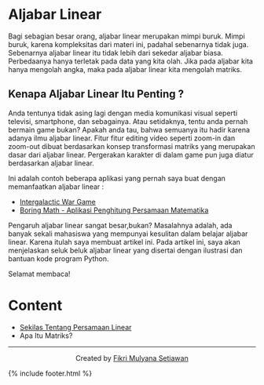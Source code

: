 # Aljabar Linear 
Bagi sebagian besar orang, aljabar linear merupakan mimpi buruk. Mimpi buruk, karena kompleksitas dari materi ini, padahal sebenarnya tidak juga. Sebenarnya aljabar linear itu tidak lebih dari sekedar aljabar biasa. Perbedaanya hanya terletak pada data yang kita olah. Jika pada aljabar kita hanya mengolah angka, maka pada aljabar linear kita mengolah matriks. 

## Kenapa Aljabar Linear Itu Penting ? 
Anda tentunya tidak asing lagi dengan media komunikasi visual seperti televisi, smartphone, dan sebagainya. Atau setidaknya, tentu anda pernah bermain game bukan? Apakah anda tau, bahwa semuanya itu hadir karena adanya ilmu aljabar linear. Fitur fitur editing video seperti zoom-in dan zoom-out dibuat berdasarkan konsep transformasi matriks yang merupakan dasar dari aljabar linear. Pergerakan karakter di dalam game pun juga diatur berdasarkan aljabar linear.

Ini adalah contoh beberapa aplikasi yang pernah saya buat dengan memanfaatkan aljabar linear :
- [Intergalactic War Game](https://fikrinotes.netlify.app/javascriptproject-menu/intergalacticwar/) 
- [Boring Math - Aplikasi Penghitung Persamaan Matematika](https://fikrinotes.netlify.app/javascriptproject-menu/boring_math/) 

 Pengaruh aljabar linear sangat besar,bukan? Masalahnya adalah, ada banyak sekali mahasiswa yang mempunyai kesulitan dalam belajar aljabar linear. Karena itulah saya membuat artikel ini. Pada artikel ini, saya akan menjelaskan seluk beluk aljabar linear yang disertai dengan ilustrasi dan bantuan kode program Python. 

Selamat membaca!

# Content
- [Sekilas Tentang Persamaan Linear](/Notes/Linear-Algebra/persamaan-linear)
- Apa Itu Matriks?
<hr/>

<div align="center">  
Created by <a href="fikrinotes.netlify.app">Fikri Mulyana Setiawan</a> 
</div>

{% include footer.html %}
